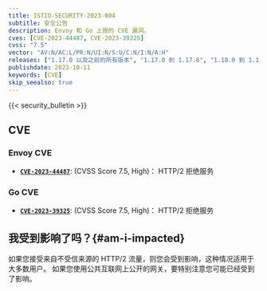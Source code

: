 ```yaml
---
title: ISTIO-SECURITY-2023-004
subtitle: 安全公告
description: Envoy 和 Go 上报的 CVE 漏洞。
cves: [CVE-2023-44487, CVE-2023-39325]
cvss: "7.5"
vector: "AV:N/AC:L/PR:N/UI:N/S:U/C:N/I:N/A:H"
releases: ["1.17.0 以及之前的所有版本", "1.17.0 到 1.17.6", "1.18.0 到 1.18.3", "1.19.0 到 1.19.1"]
publishdate: 2023-10-11
keywords: [CVE]
skip_seealso: true
---
```


{{< security_bulletin >}}

## CVE

### Envoy CVE

- __[`CVE-2023-44487`](https://nvd.nist.gov/vuln/detail/CVE-2023-44487)__: (CVSS Score 7.5, High)：
  HTTP/2 拒绝服务

### Go CVE

- __[`CVE-2023-39325`](https://github.com/golang/go/issues/63417)__: (CVSS Score 7.5, High)：
  HTTP/2 拒绝服务

## 我受到影响了吗？{#am-i-impacted}

如果您接受来自不受信来源的 HTTP/2 流量，则您会受到影响，这种情况适用于大多数用户。
如果您使用公共互联网上公开的网关，要特别注意您可能已经受到了影响。
